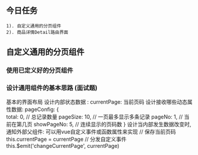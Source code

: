 ## 今日任务
    1). 自定义通用的分页组件
    2). 商品详情Detail路由界面

## 自定义通用的分页组件

### 使用已定义好的分页组件

### 设计通用组件的基本思路  (面试题)
  基本的界面布局
  设计内部状态数据 : 
      currentPage: 当前页码
  设计接收哪些动态属性数据:
      pageConfig: {  
        total: 0, // 总记录数量
        pageSize: 10, // 一页最多显示多条记录
        pageNo: 1, // 当前在第几页
        showPageNo: 5, // 连续显示的页码数
      }
  设计当内部发生数据改变时, 通知外部父组件: 可以用vue自定义事件或函数属性来实现
      // 保存当前页码
      this.currentPage = currentPage
      // 分发自定义事件
      this.$emit('changeCurrentPage', currentPage)